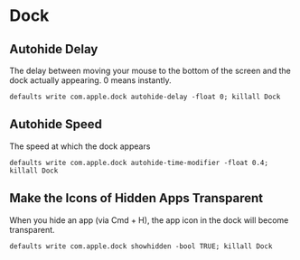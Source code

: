 # Dock

## Autohide Delay
The delay between moving your mouse to the bottom of the screen and the dock actually appearing. 0 means instantly.

```shell
defaults write com.apple.dock autohide-delay -float 0; killall Dock
```

## Autohide Speed
The speed at which the dock appears

```shell
defaults write com.apple.dock autohide-time-modifier -float 0.4; killall Dock
```

## Make the Icons of Hidden Apps Transparent
When you hide an app (via Cmd + H), the app icon in the dock will become transparent.

````shell
defaults write com.apple.dock showhidden -bool TRUE; killall Dock
````